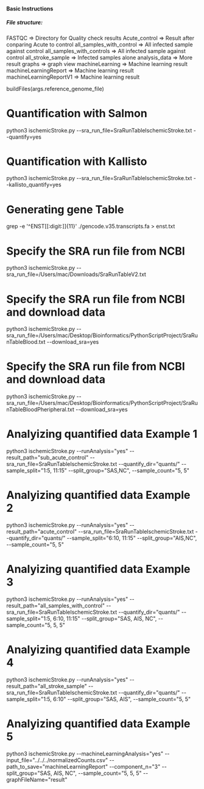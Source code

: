 <h4>Basic Instructions</h4>

<h5>File structure:</h5>

FASTQC => Directory for Quality check results
Acute_control => Result after conparing Acute to control
all_samples_with_control => All infected sample against control
all_samples_with_controls => All infected sample against control
all_stroke_sample => Infected samples alone
analysis_data => More result
graphs => graph view
machineLearning => Machine learning result
machineLearningReport => Machine learning result
machineLearningReportV1 => Machine learning result

buildFiles(args.reference_genome_file)

# Quantification with Salmon
python3 ischemicStroke.py --sra_run_file=SraRunTableIschemicStroke.txt --quantify=yes
# Quantification with Kallisto
python3 ischemicStroke.py --sra_run_file=SraRunTableIschemicStroke.txt --kallisto_quantify=yes

# Generating gene Table
grep -e '^ENST[[:digit:]]\{11\}' ./gencode.v35.transcripts.fa > enst.txt

# Specify the SRA run file from NCBI
python3 ischemicStroke.py --sra_run_file=/Users/mac/Downloads/SraRunTableV2.txt

# Specify the SRA run file from NCBI and download data
python3 ischemicStroke.py --sra_run_file=/Users/mac/Desktop/Bioinformatics/PythonScriptProject/SraRunTableBlood.txt --download_sra=yes

# Specify the SRA run file from NCBI and download data
python3 ischemicStroke.py --sra_run_file=/Users/mac/Desktop/Bioinformatics/PythonScriptProject/SraRunTableBloodPheripheral.txt --download_sra=yes


# Analyizing quantified data Example 1
python3 ischemicStroke.py --runAnalysis="yes" --result_path="sub_acute_control" --sra_run_file=SraRunTableIschemicStroke.txt --quantify_dir="quants/" --sample_split="1:5, 11:15" --split_group="SAS,NC", --sample_count="5, 5"


# Analyizing quantified data Example 2
python3 ischemicStroke.py --runAnalysis="yes" --result_path="acute_control" --sra_run_file=SraRunTableIschemicStroke.txt --quantify_dir="quants/" --sample_split="6:10, 11:15" --split_group="AIS,NC", --sample_count="5, 5"


# Analyizing quantified data Example 3
python3 ischemicStroke.py --runAnalysis="yes" --result_path="all_samples_with_control" --sra_run_file=SraRunTableIschemicStroke.txt --quantify_dir="quants/" --sample_split="1:5, 6:10, 11:15" --split_group="SAS, AIS, NC", --sample_count="5, 5, 5"


# Analyizing quantified data Example 4
python3 ischemicStroke.py --runAnalysis="yes" --result_path="all_stroke_sample" --sra_run_file=SraRunTableIschemicStroke.txt --quantify_dir="quants/" --sample_split="1:5, 6:10" --split_group="SAS, AIS", --sample_count="5, 5"

# Analyizing quantified data Example 5
python3 ischemicStroke.py --machineLearningAnalysis="yes" --input_file="../../../normalizedCounts.csv" --path_to_save="machineLearningReport" --component_n="3"  --split_group="SAS, AIS, NC", --sample_count="5, 5, 5" --graphFileName="result"


